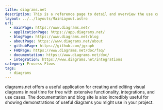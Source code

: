 ```yaml
---
title: diagrams.net
description: This is a reference page to detail and overview the use cases of diagrams.net for developer projects.
layout: ../../layouts/MainLayout.astro
url:
  - mainPage: https://www.diagrams.net/
  - applicationPage: https://app.diagrams.net/
  - blogPage: https://www.diagrams.net/blog
  - aboutPage: https://www.diagrams.net/about
  - githubPage: https://github.com/jgraph
  - FAQPage: https://www.diagrams.net/doc/faq/
  - documentation: https://www.diagrams.net/doc/
  - integration: https://www.diagrams.net/integrations
category: Process Flows
tags:
  - diagrams
---
```


diagrams.net offers a useful application for creating and editing visual diagrams in real time for free with extensive functionality, integrations, and use cases. The documentation and blog site is also incredibly useful for showing demonstrations of useful diagrams you might use in your project.

